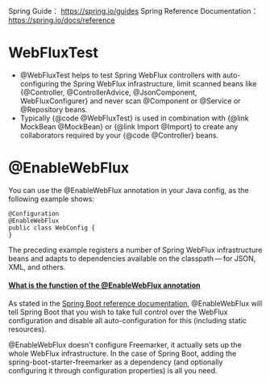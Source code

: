 Spring Guide： https://spring.io/guides
Spring Reference Documentation： https://spring.io/docs/reference


# WebFluxTest
- @WebFluxTest helps to test Spring WebFlux controllers with auto-configuring the Spring WebFlux infrastructure, 
limit scanned beans like {@Controller, @ControllerAdvice, @JsonComponent, WebFluxConfigurer} and never scan @Component  or @Service or @Repository beans. 
- Typically {@code @WebFluxTest} is used in combination with {@link MockBean @MockBean}
or {@link Import @Import} to create any collaborators required by your
{@code @Controller} beans.
# @EnableWebFlux
You can use the @EnableWebFlux annotation in your Java config, as the following example shows:
```
@Configuration
@EnableWebFlux
public class WebConfig {
}
```
The preceding example registers a number of Spring WebFlux infrastructure beans and adapts to dependencies available on the classpath — for JSON, XML, and others.

#### [What is the function of the @EnableWebFlux annotation](https://stackoverflow.com/questions/51843344/what-is-the-function-of-the-enablewebflux-annotation)

As stated in the [Spring Boot reference documentation](https://docs.spring.io/spring-boot/docs/current/reference/html/boot-features-developing-web-applications.html#boot-features-webflux-auto-configuration), @EnableWebFlux will tell Spring Boot that you wish to take full control over the WebFlux configuration and disable all auto-configuration for this (including static resources).

@EnableWebFlux doesn't configure Freemarker, it actually sets up the whole WebFlux infrastructure. In the case of Spring Boot, adding the spring-boot-starter-freemarker as a dependency (and optionally configuring it through configuration properties) is all you need.
